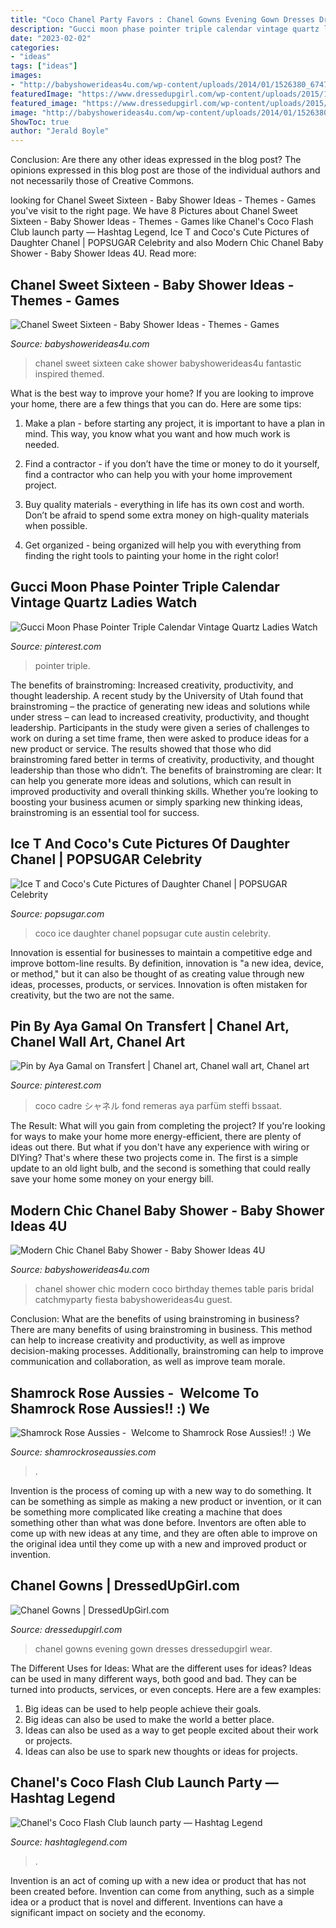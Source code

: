 ```yaml
---
title: "Coco Chanel Party Favors : Chanel Gowns Evening Gown Dresses Dressedupgirl Wear"
description: "Gucci moon phase pointer triple calendar vintage quartz ladies watch"
date: "2023-02-02"
categories:
- "ideas"
tags: ["ideas"]
images:
- "http://babyshowerideas4u.com/wp-content/uploads/2014/01/1526380_674764635888082_655656192_n.jpg"
featuredImage: "https://www.dressedupgirl.com/wp-content/uploads/2015/12/Chanel-Evening-Gowns.jpg"
featured_image: "https://www.dressedupgirl.com/wp-content/uploads/2015/12/Chanel-Evening-Gowns.jpg"
image: "http://babyshowerideas4u.com/wp-content/uploads/2014/01/1526380_674764635888082_655656192_n.jpg"
ShowToc: true
author: "Jerald Boyle"
---
```



Conclusion: Are there any other ideas expressed in the blog post?
The opinions expressed in this blog post are those of the individual authors and not necessarily those of Creative Commons.

	

		
looking for Chanel Sweet Sixteen - Baby Shower Ideas - Themes - Games you've visit to the right page. We have 8 Pictures about Chanel Sweet Sixteen - Baby Shower Ideas - Themes - Games like Chanel&#039;s Coco Flash Club launch party — Hashtag Legend, Ice T and Coco&#039;s Cute Pictures of Daughter Chanel | POPSUGAR Celebrity and also Modern Chic Chanel Baby Shower - Baby Shower Ideas 4U. Read more:
		
    
## Chanel Sweet Sixteen - Baby Shower Ideas - Themes - Games

<img loading=lazy src="http://babyshowerideas4u.com/wp-content/uploads/2014/01/1526380_674764635888082_655656192_n.jpg" onerror="this.onerror=null;this.src='https://tse3.mm.bing.net/th?id=OIP.Xt4tz9xa4nnR0dNkpNSP6wHaJ4&amp;pid=15.1';" alt="Chanel Sweet Sixteen - Baby Shower Ideas - Themes - Games">

_Source: babyshowerideas4u.com_

>chanel sweet sixteen cake shower babyshowerideas4u fantastic inspired themed. 

	

What is the best way to improve your home?
If you are looking to improve your home, there are a few things that you can do. Here are some tips:
1. Make a plan - before starting any project, it is important to have a plan in mind. This way, you know what you want and how much work is needed.

2. Find a contractor - if you don’t have the time or money to do it yourself, find a contractor who can help you with your home improvement project.

3. Buy quality materials - everything in life has its own cost and worth. Don’t be afraid to spend some extra money on high-quality materials when possible.

4. Get organized - being organized will help you with everything from finding the right tools to painting your home in the right color!

    
## Gucci Moon Phase Pointer Triple Calendar Vintage Quartz Ladies Watch

<img loading=lazy src="https://i.pinimg.com/736x/4c/e3/15/4ce315134b7a9b0785f449d4f63d894d.jpg" onerror="this.onerror=null;this.src='https://tse2.mm.bing.net/th?id=OIP.QPfiQc8DaTE8Yi5Mb_q2JQHaJ3&amp;pid=15.1';" alt="Gucci Moon Phase Pointer Triple Calendar Vintage Quartz Ladies Watch">

_Source: pinterest.com_

>pointer triple. 

	

The benefits of brainstroming: Increased creativity, productivity, and thought leadership.
A recent study by the University of Utah found that brainstroming – the practice of generating new ideas and solutions while under stress – can lead to increased creativity, productivity, and thought leadership. Participants in the study were given a series of challenges to work on during a set time frame, then were asked to produce ideas for a new product or service. The results showed that those who did brainstroming fared better in terms of creativity, productivity, and thought leadership than those who didn’t.
The benefits of brainstroming are clear: It can help you generate more ideas and solutions, which can result in improved productivity and overall thinking skills. Whether you’re looking to boosting your business acumen or simply sparking new thinking ideas, brainstroming is an essential tool for success.

    
## Ice T And Coco&#039;s Cute Pictures Of Daughter Chanel | POPSUGAR Celebrity

<img loading=lazy src="https://media1.popsugar-assets.com/files/thumbor/dVtiMhsk70Nv5h4claaa4uTQNSk/fit-in/728xorig/filters:format_auto-!!-:strip_icc-!!-/2016/01/13/097/n/1922398/346ed90258b4ad64_12547391_745386402261729_1549984836_n/i/Ice-T-Coco-Cute-Pictures-Daughter-Chanel.jpg" onerror="this.onerror=null;this.src='https://tse3.mm.bing.net/th?id=OIP.0DYCQTwn-QNbCg9XJeqCvwHaHa&amp;pid=15.1';" alt="Ice T and Coco&#039;s Cute Pictures of Daughter Chanel | POPSUGAR Celebrity">

_Source: popsugar.com_

>coco ice daughter chanel popsugar cute austin celebrity. 

	

Innovation is essential for businesses to maintain a competitive edge and improve bottom-line results. By definition, innovation is "a new idea, device, or method," but it can also be thought of as creating value through new ideas, processes, products, or services. Innovation is often mistaken for creativity, but the two are not the same.

    
## Pin By Aya Gamal On Transfert | Chanel Art, Chanel Wall Art, Chanel Art

<img loading=lazy src="https://i.pinimg.com/736x/b5/29/6c/b5296cd9d86e057e3cc24f9d8937e9db.jpg" onerror="this.onerror=null;this.src='https://tse2.mm.bing.net/th?id=OIP.hCpgJf-qhM0t-hye4EZfuQHaJ3&amp;pid=15.1';" alt="Pin by Aya Gamal on Transfert | Chanel art, Chanel wall art, Chanel art">

_Source: pinterest.com_

>coco cadre シャネル fond remeras aya parfüm steffi bssaat. 

	

The Result: What will you gain from completing the project?
If you're looking for ways to make your home more energy-efficient, there are plenty of ideas out there. But what if you don't have any experience with wiring or DIYing? That's where these two projects come in. The first is a simple update to an old light bulb, and the second is something that could really save your home some money on your energy bill.

    
## Modern Chic Chanel Baby Shower - Baby Shower Ideas 4U

<img loading=lazy src="https://babyshowerideas4u.com/wp-content/uploads/2016/04/Modern-Chic-Chanel-Baby-Shower-Guest-Table-600x800.jpg" onerror="this.onerror=null;this.src='https://tse2.mm.bing.net/th?id=OIP.ePrPkvh4seRH1CdziyZrOwHaJ4&amp;pid=15.1';" alt="Modern Chic Chanel Baby Shower - Baby Shower Ideas 4U">

_Source: babyshowerideas4u.com_

>chanel shower chic modern coco birthday themes table paris bridal catchmyparty fiesta babyshowerideas4u guest. 

	

Conclusion: What are the benefits of using brainstroming in business?
There are many benefits of using brainstroming in business. This method can help to increase creativity and productivity, as well as improve decision-making processes. Additionally, brainstroming can help to improve communication and collaboration, as well as improve team morale.

    
## Shamrock Rose Aussies - ﻿﻿﻿ Welcome To Shamrock Rose Aussies!! :) We

<img loading=lazy src="http://shamrockroseaussies.com/yahoo_site_admin/assets/images/DSC_0147.83222412_std.JPG" onerror="this.onerror=null;this.src='https://tse2.mm.bing.net/th?id=OIP.COBNMtWg1s3l-nPXNGFJGgHaE9&amp;pid=15.1';" alt="Shamrock Rose Aussies - ﻿﻿﻿ Welcome to Shamrock Rose Aussies!! :) We">

_Source: shamrockroseaussies.com_

>. 

	

Invention is the process of coming up with a new way to do something. It can be something as simple as making a new product or invention, or it can be something more complicated like creating a machine that does something other than what was done before. Inventors are often able to come up with new ideas at any time, and they are often able to improve on the original idea until they come up with a new and improved product or invention.

    
## Chanel Gowns | DressedUpGirl.com

<img loading=lazy src="https://www.dressedupgirl.com/wp-content/uploads/2015/12/Chanel-Evening-Gowns.jpg" onerror="this.onerror=null;this.src='https://tse2.mm.bing.net/th?id=OIP.TbDnKUZAgEeSvI0Bl7e3DAHaLG&amp;pid=15.1';" alt="Chanel Gowns | DressedUpGirl.com">

_Source: dressedupgirl.com_

>chanel gowns evening gown dresses dressedupgirl wear. 

	

The Different Uses for Ideas: What are the different uses for ideas?
Ideas can be used in many different ways, both good and bad. They can be turned into products, services, or even concepts. Here are a few examples:
1. Big ideas can be used to help people achieve their goals. 
2. Big ideas can also be used to make the world a better place. 
3. Ideas can also be used as a way to get people excited about their work or projects. 
4. Ideas can also be use to spark new thoughts or ideas for projects.

    
## Chanel&#039;s Coco Flash Club Launch Party — Hashtag Legend

<img loading=lazy src="https://hashtaglegend.com/wp-content/uploads/2019/08/Coco-Flash-Club_Center-Stage.jpg" onerror="this.onerror=null;this.src='https://tse3.mm.bing.net/th?id=OIP.897Pst744i9BIf_X_rmmaQHaE8&amp;pid=15.1';" alt="Chanel&#039;s Coco Flash Club launch party — Hashtag Legend">

_Source: hashtaglegend.com_

>. 

	

Invention is an act of coming up with a new idea or product that has not been created before. Invention can come from anything, such as a simple idea or a product that is novel and different. Inventions can have a significant impact on society and the economy.

